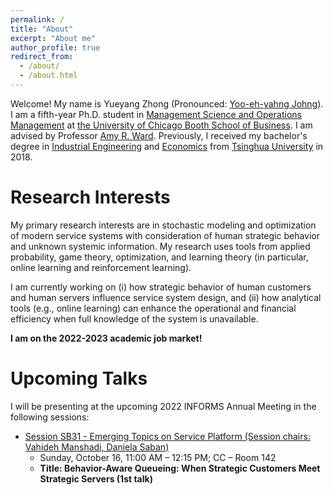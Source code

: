 ```yaml
---
permalink: /
title: "About"
excerpt: "About me"
author_profile: true
redirect_from: 
  - /about/
  - /about.html
---
```


Welcome! My name is Yueyang Zhong (Pronounced: [Yoo-eh-yahng Johng](https://translate.google.com/?hl=en&tab=TT&sl=en&tl=zh-CN&text=Yueyang%20Zhong&op=translate)). I am a fifth-year Ph.D. student in [Management Science and Operations Management](https://www.chicagobooth.edu/phd/dissertation-areas/management-science-and-operations-management) at [the University of Chicago Booth School of Business](https://www.chicagobooth.edu). I am advised by Professor [Amy R. Ward](https://www.chicagobooth.edu/faculty/directory/w/amy-ward). Previously, I received my bachelor's degree in [Industrial Engineering](https://www.ie.tsinghua.edu.cn/eng) and [Economics](https://www.sem.tsinghua.edu.cn/en) from [Tsinghua University](https://www.tsinghua.edu.cn/en) in 2018.  

# Research Interests
My primary research interests are in stochastic modeling and optimization of modern service systems with consideration of human strategic behavior and unknown systemic information. My research uses tools from applied probability, game theory, optimization, and learning theory (in particular, online learning and reinforcement learning). 

I am currently working on (i) how strategic behavior of human customers and human servers influence service system design, and (ii) how analytical tools (e.g., online learning) can enhance the operational and financial efficiency when full knowledge of the system is unavailable. 


**I am on the 2022-2023 academic job market!**

# Upcoming Talks
I will be presenting at the upcoming 2022 INFORMS Annual Meeting in the following sessions: 
- [Session SB31 - Emerging Topics on Service Platform (Session chairs: Vahideh Manshadi, Daniela Saban)](https://www.abstractsonline.com/pp8/?__hstc=194041586.26d432e6e1461cbb4404a540a9b0c1e1.1657821478539.1661982061825.1661987443359.66&__hssc=194041586.2.1661987443359&__hsfp=4151869950&hsCtaTracking=025ee829-9db5-4f89-95dc-637573ec15db%7Cea016d7d-8b17-4156-8c3b-c1c801f2ba1f#!/10693/session/1064) 
  - Sunday, October 16, 11:00 AM – 12:15 PM; CC – Room 142 
  - **Title: Behavior-Aware Queueing: When Strategic Customers Meet Strategic Servers (1st talk)**








